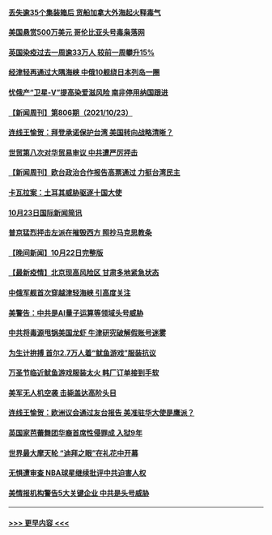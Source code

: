 #### [丢失逾35个集装箱后 货船加拿大外海起火释毒气](../pages/prog202/a103251113.md?t=10241850) 
#### [美国悬赏500万美元 哥伦比亚头号毒枭落网](../pages/prog202/a103251100.md?t=10241850) 
#### [英国染疫过去一周逾33万人 较前一周攀升15%](../pages/prog202/a103251044.md?t=10241850) 
#### [经津轻再通过大隅海峡 中俄10舰绕日本列岛一圈](../pages/prog202/a103251038.md?t=10241850) 
#### [忧俄产“卫星-V”提高染爱滋风险 南非停用纳国跟进](../pages/prog202/a103251025.md?t=10241850) 
#### [【新闻周刊】第806期（2021/10/23）](../pages/prog202/a103250962.md?t=10241850) 
#### [连线王愉贺：拜登承诺保护台湾 美国转向战略清晰？](../pages/prog202/a103250246.md?t=10241850) 
#### [世贸第八次对华贸易审议 中共遭严厉抨击](../pages/prog202/a103250856.md?t=10241850) 
#### [【新闻周刊】欧台政治合作报告高票通过 力挺台湾民主](../pages/prog202/a103250888.md?t=10241850) 
#### [卡瓦拉案：土耳其威胁驱逐十国大使](../pages/prog202/a103250818.md?t=10241850) 
#### [10月23日国际新闻简讯](../pages/prog202/a103250811.md?t=10241850) 
#### [普京猛烈抨击左派在摧毁西方 照抄马克思教条](../pages/prog202/a103250663.md?t=10241850) 
#### [【晚间新闻】10月22日完整版](../pages/prog202/a103250672.md?t=10241850) 
#### [【最新疫情】北京现高风险区 甘肃多地紧急状态](../pages/prog202/a103250720.md?t=10241850) 
#### [中俄军舰首次穿越津轻海峡 引高度关注](../pages/prog202/a103250701.md?t=10241850) 
#### [美警告：中共是AI量子运算等领域头号威胁](../pages/prog202/a103250198.md?t=10241850) 
#### [中共将毒源甩锅美国龙虾 牛津研究破解假账号迷雾](../pages/prog202/a103250222.md?t=10241850) 
#### [为生计拚搏 首尔2.7万人着“鱿鱼游戏”服装抗议](../pages/prog202/a103250602.md?t=10241850) 
#### [万圣节临近鱿鱼游戏服装太火 韩厂订单接到手软](../pages/prog202/a103249742.md?t=10241850) 
#### [美军无人机空袭 击毙盖达高阶头目](../pages/prog202/a103250394.md?t=10241850) 
#### [连线王愉贺：欧洲议会通过友台报告 美准驻华大使是鹰派？](../pages/prog202/a103249297.md?t=10241850) 
#### [英国家芭蕾舞团华裔首席性侵罪成 入狱9年](../pages/prog202/a103250206.md?t=10241850) 
#### [世界最大摩天轮 “迪拜之眼”在礼花中开幕](../pages/prog202/a103250171.md?t=10241850) 
#### [无惧遭审查 NBA球星继续批评中共迫害人权](../pages/prog202/a103250144.md?t=10241850) 
#### [美情报机构警告5大关键企业 中共是头号威胁](../pages/prog202/a103250082.md?t=10241850) 

----
#### [ >>> 更早内容 <<< ](../indexes/prog202-earlier.md)
